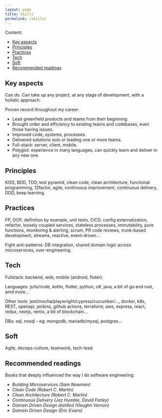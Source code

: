 ```yaml
---
layout: page
title: Skills
permalink: /skills/
---
```


Content:

- [Key aspects](#key-aspects)
- [Principles](#principles)
- [Practices](#practices)
- [Tech](#tech)
- [Soft](#soft)
- [Recommended readings](#recommended-readings)

## Key aspects

Can do. Can take up any project, at any stage of development, with a holistic approach.

Proven record throughout my career:

- Lead greenfield products and teams from their beginning.
- Brought order and efficiency to existing teams and codebases, even those having issues.
- Improved code, systems, processes.
- Delivered solutions solo or leading one or more teams.
- Full-stack: server, client, mobile.
- Polyglot: experience in many languages, can quickly learn and deliver in any new one.

## Principles

KISS, BDD, TDD, test pyramid, clean code, clean architecture, functional programming, 12factor, agile, continuous improvement, continuous delivery, DDD, keep learning.

## Practices

FP, OOP, definition by example, unit tests, CICD, config externalization, refactor, loosely coupled services, stateless processes, immutability, pure functions, monitoring & alerting, scrum, PR code reviews, trunk-based development, streams, reactive, event-driven...

Fight anti-patterns: DB integration, shared domain logic across microservices, over-engineering.

## Tech

Fullstack: backend, web, mobile (android, fluter).

Languages: js/ts/node, kotlin, flutter, python, c#, java, a bit of go and rust, amd more...

Other tools: jest/mocha/playwright/cypress/cucumber/..., docker, k8s, REST, openapi, jenkins, github actions, terraform, aws, express, react, redux, nextjs, remix, a bit of blockchain...

DBs: sql, nosql - eg: mongodb, mariadb/mysql, postgres...

## Soft

Agile, devops-culture, teamwork, tech-lead.

## Recommended readings

Books that deeply influenced the way I do software engineering:

- _Building Microservices (Sam Newman)_
- _Clean Code (Robert C. Martin)_
- _Clean Architecture (Robert C. Martin)_
- _Continuous Delivery (Jez Humble, David Farley)_
- _Domain Driven Design distilled (Vaughn Vernon)_
- _Domain Driven Design (Eric Evans)_
